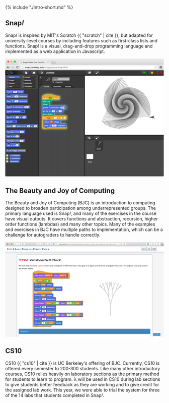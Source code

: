 
{% include "./intro-short.md" %}

## Snap<em>!</em>
Snap<em>!</em> is inspired by MIT's Scratch {{ "scratch" | cite }}, but adapted for university-level courses by including features such as first-class lists and functions. Snap<em>!</em> is a visual, drag-and-drop programming language and implemented as a web application in Javascript. 

![An example Snap<em>!</em> program.](images/snap-basic.png)

## The Beauty and Joy of Computing
The Beauty and Joy of Computing (BJC) is an introduction to computing designed to broaden participation among underrepresented groups. The primary language used is Snap<em>!</em>, and many of the exercises in the course have visual outputs. It covers functions and abstraction, recursion, higher order functions (lambdas) and many other topics. Many of the examples and exercises in BJC have multiple paths to implementation, which can be a challenge for autograders to handle correctly.

![A typical example of BJC curriculum which includes graphical output.](images/bjc-tree.png)

## CS10
CS10 {{ "cs10" | cite }} is UC Berkeley's offering of BJC. Currently, CS10 is offered every semester to 200-300 students. Like many other introductory courses, CS10 relies heavily on laboratory sections as the primary method for students to learn to program. λ will be used in CS10 during lab sections to give students better feedback as they are working and to give credit for the assigned lab work. This year, we were able to trial the system for three of the 14 labs that students completed in Snap<em>!</em>.
